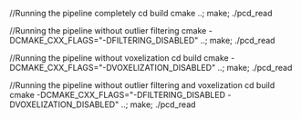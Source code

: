 //Running the pipeline completely
cd build
cmake ..; make; ./pcd_read

//Running the pipeline without outlier filtering
cmake -DCMAKE_CXX_FLAGS="-DFILTERING_DISABLED" ..; make; ./pcd_read

//Running the pipeline without voxelization
cd build
cmake -DCMAKE_CXX_FLAGS="-DVOXELIZATION_DISABLED" ..; make; ./pcd_read

//Running the pipeline without outlier filtering and voxelization
cd build
cmake -DCMAKE_CXX_FLAGS="-DFILTERING_DISABLED -DVOXELIZATION_DISABLED" ..; make; ./pcd_read
